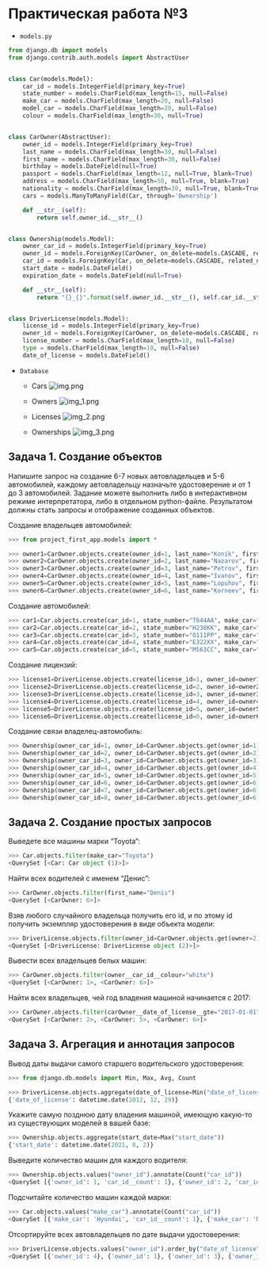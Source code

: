 # Практическая работа №3

* `models.py`

```python
from django.db import models
from django.contrib.auth.models import AbstractUser


class Car(models.Model):
    car_id = models.IntegerField(primary_key=True)
    state_number = models.CharField(max_length=15, null=False)
    make_car = models.CharField(max_length=20, null=False)
    model_car = models.CharField(max_length=20, null=False)
    colour = models.CharField(max_length=30, null=True)


class CarOwner(AbstractUser):
    owner_id = models.IntegerField(primary_key=True)
    last_name = models.CharField(max_length=30, null=False)
    first_name = models.CharField(max_length=30, null=False)
    birthday = models.DateField(null=True)
    passport = models.CharField(max_length=12, null=True, blank=True)
    address = models.CharField(max_length=50, null=True, blank=True)
    nationality = models.CharField(max_length=30, null=True, blank=True)
    cars = models.ManyToManyField(Car, through='Ownership')

    def __str__(self):
        return self.owner_id.__str__()


class Ownership(models.Model):
    owner_car_id = models.IntegerField(primary_key=True)
    owner_id = models.ForeignKey(CarOwner, on_delete=models.CASCADE, related_name='owner')
    car_id = models.ForeignKey(Car, on_delete=models.CASCADE, related_name='car')
    start_date = models.DateField()
    expiration_date = models.DateField(null=True)

    def __str__(self):
        return "{}_{}".format(self.owner_id.__str__(), self.car_id.__str__())


class DriverLicense(models.Model):
    license_id = models.IntegerField(primary_key=True)
    owner_id = models.ForeignKey(CarOwner, on_delete=models.CASCADE, related_name='carOwner')
    license_number = models.CharField(max_length=10, null=False)
    type = models.CharField(max_length=10, null=False)
    date_of_license = models.DateField()
```

* `Database`

    * Cars
![img.png](img.png)
  
    * Owners
![img_1.png](img_1.png)
  
    * Licenses
![img_2.png](img_2.png)
  
    * Ownerships
![img_3.png](img_3.png)


## Задача 1. Создание объектов

Напишите запрос на создание 6-7 новых автовладельцев и 5-6 автомобилей, каждому автовладельцу назначьте удостоверение и от 1 до 3 автомобилей. Задание можете выполнить либо в интерактивном режиме интерпретатора, либо в отдельном python-файле. Результатом должны стать запросы и отображение созданных объектов.

Создание владельцев автомобилей:

```python
>>> from project_first_app.models import *

>>> owner1=CarOwner.objects.create(owner_id=1, last_name="Konik", first_name="Anastasia", birthday = "2002-11-24", passport = "6424474254", username = "AnastasiaKonik")
>>> owner2=CarOwner.objects.create(owner_id=2, last_name="Nazarov", first_name="Egor", birthday = "2001-07-09", passport = "6324432254", username = "EgorNazarov")
>>> owner3=CarOwner.objects.create(owner_id=3, last_name="Petrov", first_name="Alexander", birthday = "1994-08-19", passport = "6228974242", username = "AlexanderPetrov")
>>> owner4=CarOwner.objects.create(owner_id=4, last_name="Ivanov", first_name="Andrey", birthday = "1987-12-13", passport = "6228983241", username = "AndreyIvanov")
>>> owner5=CarOwner.objects.create(owner_id=5, last_name="Lopuhov", first_name="Fedor", birthday = "2000-02-20", passport = "6118985242", username = "FedorLopuhov")
>>> owner6=CarOwner.objects.create(owner_id=6, last_name="Korneev", first_name="Denis", birthday = "1996-08-09", passport = "6118124242", username = "DenisKorneev")
```

Создание автомобилей:

```python
>>> car1=Car.objects.create(car_id=1, state_number="T644AA", make_car="Toyota", model_car="Camry", colour="white")
>>> car2=Car.objects.create(car_id=2, state_number="H238KK", make_car="Hyundai", model_car="Solaris", colour="yellow")
>>> car3=Car.objects.create(car_id=3, state_number="O111PP", make_car="Tesla", model_car="Model S", colour="black")
>>> car4=Car.objects.create(car_id=4, state_number="E322XX", make_car="Mazda", model_car="CX 5", colour="blue")
>>> car5=Car.objects.create(car_id=5, state_number="M563CC", make_car="Volvo", model_car="XC 90", colour="gold")
```

Создание лицензий:

```python
>>> license1=DriverLicense.objects.create(license_id=1, owner_id=owner1, license_number="6432724", type="B", date_of_license="2013-10-10")
>>> license2=DriverLicense.objects.create(license_id=2, owner_id=owner2, license_number="6432114", type="B", date_of_license="2017-12-14")
>>> license3=DriverLicense.objects.create(license_id=3, owner_id=owner3, license_number="5332114", type="B", date_of_license="2014-09-01")
>>> license4=DriverLicense.objects.create(license_id=4, owner_id=owner4, license_number="5399114", type="B", date_of_license="2012-12-29")
>>> license5=DriverLicense.objects.create(license_id=5, owner_id=owner5, license_number="7839114", type="B", date_of_license="2019-06-11")
>>> license6=DriverLicense.objects.create(license_id=6, owner_id=owner6, license_number="7839662", type="B", date_of_license="2021-07-30")
```

Создание связи владелец-автомобиль:

```python
>>> Ownership(owner_car_id=1, owner_id=CarOwner.objects.get(owner_id=1), car_id=Car.objects.get(car_id=1), start_date="2013-10-11", expiration_date="2014-08-31").save()
>>> Ownership(owner_car_id=2, owner_id=CarOwner.objects.get(owner_id=2), car_id=Car.objects.get(car_id=2), start_date="2017-12-15").save()
>>> Ownership(owner_car_id=3, owner_id=CarOwner.objects.get(owner_id=3), car_id=Car.objects.get(car_id=3), start_date="2014-09-01", expiration_date="2021-07-29").save()
>>> Ownership(owner_car_id=4, owner_id=CarOwner.objects.get(owner_id=4), car_id=Car.objects.get(car_id=4), start_date="2012-12-30", expiration_date="2021-07-29").save()
>>> Ownership(owner_car_id=5, owner_id=CarOwner.objects.get(owner_id=5), car_id=Car.objects.get(car_id=5), start_date="2019-06-12").save()
>>> Ownership(owner_car_id=6, owner_id=CarOwner.objects.get(owner_id=6), car_id=Car.objects.get(car_id=4), start_date="2021-08-02").save()
>>> Ownership(owner_car_id=7, owner_id=CarOwner.objects.get(owner_id=6), car_id=Car.objects.get(car_id=3), start_date="2021-08-01").save()
>>> Ownership(owner_car_id=8, owner_id=CarOwner.objects.get(owner_id=6), car_id=Car.objects.get(car_id=1), start_date="2021-07-31").save()
```

## Задача 2. Создание простых запросов

Выведете все машины марки “Toyota”:

```python
>>> Car.objects.filter(make_car="Toyota")
<QuerySet [<Car: Car object (1)>]>
```

Найти всех водителей с именем “Денис”:

```python
>>> CarOwner.objects.filter(first_name="Denis")
<QuerySet [<CarOwner: 6>]>
```

Взяв любого случайного владельца получить его id, и по этому id получить экземпляр удостоверения в виде объекта модели:

```python
>>> DriverLicense.objects.filter(owner_id=CarOwner.objects.get(owner=2))
<QuerySet [<DriverLicense: DriverLicense object (2)>]>
```

Вывести всех владельцев белых машин:

```python
>>> CarOwner.objects.filter(owner__car_id__colour="white")
<QuerySet [<CarOwner: 1>, <CarOwner: 6>]>
```

Найти всех владельцев, чей год владения машиной начинается с 2017:

```python
>>> CarOwner.objects.filter(carOwner__date_of_license__gte="2017-01-01")
<QuerySet [<CarOwner: 2>, <CarOwner: 5>, <CarOwner: 6>]>
```

## Задача 3. Агрегация и аннотация запросов

Вывод даты выдачи самого старшего водительского удостоверения:

```python
>>> from django.db.models import Min, Max, Avg, Count

>>> DriverLicense.objects.aggregate(date_of_license=Min("date_of_license"))
{'date_of_license': datetime.date(2012, 12, 29)}
```

Укажите самую позднюю дату владения машиной, имеющую какую-то из существующих моделей в вашей базе:

```python
>>> Ownership.objects.aggregate(start_date=Max("start_date"))
{'start_date': datetime.date(2021, 8, 2)}
```

Выведите количество машин для каждого водителя:

```python
>>> Ownership.objects.values("owner_id").annotate(Count("car_id"))
<QuerySet [{'owner_id': 1, 'car_id__count': 1}, {'owner_id': 2, 'car_id__count': 1}, {'owner_id': 3, 'car_id__count': 1}, {'owner_id': 4, 'car_id__count': 1}, {'owner_id': 5, 'car_id__count': 1}, {'owner_id': 6, 'car_id__count': 3}]>
```

Подсчитайте количество машин каждой марки:

```python
>>> Car.objects.values("make_car").annotate(Count("car_id"))
<QuerySet [{'make_car': 'Hyundai', 'car_id__count': 1}, {'make_car': 'Mazda', 'car_id__count': 1}, {'make_car': 'Tesla', 'car_id__count': 1}, {'make_car': 'Toyota', 'car_id__count': 1}, {'make_car': 'Volvo', 'car_id__count': 1}]>
```

Отсортируйте всех автовладельцев по дате выдачи удостоверения: 

```python
>>> DriverLicense.objects.values("owner_id").order_by("date_of_license")
<QuerySet [{'owner_id': 4}, {'owner_id': 1}, {'owner_id': 3}, {'owner_id': 2}, {'owner_id': 5}, {'owner_id': 6}]>
```


